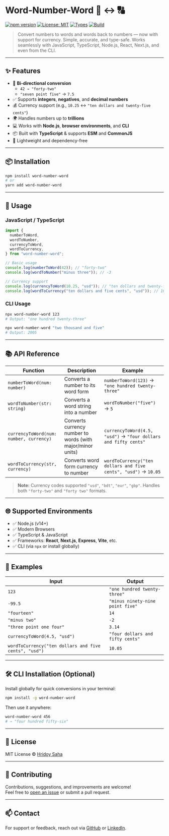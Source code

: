 # Word-Number-Word 🔢 ↔️ 🔠

[![npm version](https://img.shields.io/npm/v/word-number-word.svg)](https://www.npmjs.com/package/word-number-word)
[![License: MIT](https://img.shields.io/badge/License-MIT-blue.svg)](https://opensource.org/licenses/MIT)
[![Types](https://img.shields.io/badge/%F0%9F%93%9D-TypeScript-blue)](https://www.typescriptlang.org/)
[![Build](https://img.shields.io/badge/build-passing-brightgreen.svg)](#)

> Convert numbers to words and words back to numbers — now with support for currency. Simple, accurate, and type-safe. Works seamlessly with JavaScript, TypeScript, Node.js, React, Next.js, and even from the CLI.

---

## ✨ Features

- 🔁 **Bi-directional conversion**
  - `42 → "forty-two"`
  - `"seven point five"` → `7.5`
- ✅ Supports **integers**, **negatives**, and **decimal numbers**
- 💰 Currency support (e.g., `10.25` ↔️ `"ten dollars and twenty-five cents"`)
- 🌍 Handles numbers up to **trillions**
- 💻 Works with **Node.js**, **browser environments**, and **CLI**
- 📦 Built with **TypeScript** & supports **ESM** and **CommonJS**
- 🔧 Lightweight and dependency-free

---

## 📦 Installation

```bash
npm install word-number-word
# or
yarn add word-number-word
```

---

## 🚀 Usage

### JavaScript / TypeScript

```ts
import {
  numberToWord,
  wordToNumber,
  currencyToWord,
  wordToCurrency,
} from "word-number-word";

// Basic usage
console.log(numberToWord(42)); // "forty-two"
console.log(wordToNumber("minus three")); // -3

// Currency support
console.log(currencyToWord(10.25, "usd")); // "ten dollars and twenty-five cents"
console.log(wordToCurrency("ten dollars and five cents", "usd")); // 10.05
```

### CLI Usage

```bash
npx word-number-word 123
# Output: "one hundred twenty-three"

npx word-number-word "two thousand and five"
# Output: 2005
```

---

## 📚 API Reference

| Function                                | Description                                                | Example                                                         |
| --------------------------------------- | ---------------------------------------------------------- | --------------------------------------------------------------- |
| `numberToWord(num: number)`             | Converts a number to its word form                         | `numberToWord(123)` → `"one hundred twenty-three"`              |
| `wordToNumber(str: string)`             | Converts a word string into a number                       | `wordToNumber("five")` → `5`                                    |
| `currencyToWord(num: number, currency)` | Converts currency number to words (with major/minor units) | `currencyToWord(4.5, "usd")` → `"four dollars and fifty cents"` |
| `wordToCurrency(str, currency)`         | Converts word form currency to number                      | `wordToCurrency("ten dollars and five cents", "usd")` → `10.05` |

> **Note:** Currency codes supported `"usd"`, `"bdt"`, `"eur"`, `"gbp"`. Handles both `"forty-two"` and `"forty two"` formats.

---

## 🌐 Supported Environments

- ✅ Node.js (v14+)
- ✅ Modern Browsers
- ✅ TypeScript & JavaScript
- ✅ Frameworks: **React**, **Next.js**, **Express**, **Vite**, etc.
- ✅ CLI (via `npx` or install globally)

---

## 🧪 Examples

| Input                                                 | Output                           |
| ----------------------------------------------------- | -------------------------------- |
| `123`                                                 | `"one hundred twenty-three"`     |
| `-99.5`                                               | `"minus ninety-nine point five"` |
| `"fourteen"`                                          | `14`                             |
| `"minus two"`                                         | `-2`                             |
| `"three point one four"`                              | `3.14`                           |
| `currencyToWord(4.5, "usd")`                          | `"four dollars and fifty cents"` |
| `wordToCurrency("ten dollars and five cents", "usd")` | `10.05`                          |

---

## 🛠️ CLI Installation (Optional)

Install globally for quick conversions in your terminal:

```bash
npm install -g word-number-word
```

Then use it anywhere:

```bash
word-number-word 456
# → "four hundred fifty-six"
```

---

## 📄 License

MIT License © [Hridoy Saha](https://github.com/hridoysaha969)

---

## 🙌 Contributing

Contributions, suggestions, and improvements are welcome!  
Feel free to [open an issue](https://github.com/hridoysaha969/word-number-word/issues) or submit a pull request.

---

## 📫 Contact

For support or feedback, reach out via [GitHub](https://github.com/hridoysaha969/word-number-word) or [LinkedIn](https://www.linkedin.com/in/sahahridoy/).
